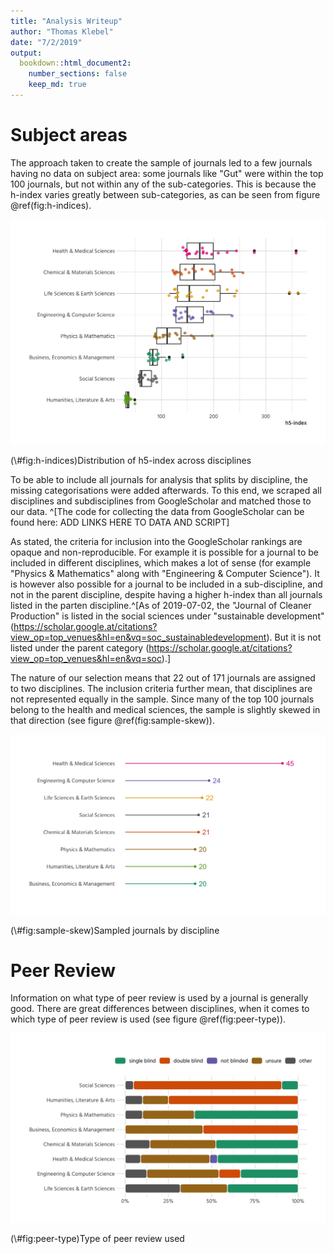 ```yaml
---
title: "Analysis Writeup"
author: "Thomas Klebel"
date: "7/2/2019"
output: 
  bookdown::html_document2:
    number_sections: false
    keep_md: true
---
```






# Subject areas
The approach taken to create the sample of journals led to a few journals 
having no data on subject area: some journals like "Gut" were within the top
100 journals, but not within any of the sub-categories. This is because the
h-index varies greatly between sub-categories, as can be seen from figure 
\@ref(fig:h-indices).

<div class="figure">
<img src="12-analysis-writeup_files/figure-html/h-indices-1.png" alt="Distribution of h5-index across disciplines"  />
<p class="caption">(\#fig:h-indices)Distribution of h5-index across disciplines</p>
</div>

To be able to include all journals for analysis that splits by discipline, the
missing categorisations were added afterwards. To this end, we scraped all 
disciplines and subdisciplines from GoogleScholar and matched those to our data.
^[The code for collecting the data from GoogleScholar can be found here:
ADD LINKS HERE TO DATA AND SCRIPT]

As stated, the criteria for inclusion into the GoogleScholar rankings are opaque
and non-reproducible. For example it is possible for a journal to be included in
different disciplines, which makes a lot of sense
(for example "Physics & Mathematics" along with 
"Engineering & Computer Science"). It is however also possible for a journal to
be included in a sub-discipline, and not in the parent discipline, despite 
having a higher h-index than all journals listed in the parten discipline.^[As
of 2019-07-02, the "Journal of Cleaner Production" is listed in the social 
sciences under "sustainable development"
(https://scholar.google.at/citations?view_op=top_venues&hl=en&vq=soc_sustainabledevelopment). 
But it is not listed under the parent category 
(https://scholar.google.at/citations?view_op=top_venues&hl=en&vq=soc).]





The nature of our selection means that 
22 out of 171 journals are assigned to two
disciplines. The inclusion criteria further mean, that disciplines are not 
represented equally in the sample. Since many of the top 100 journals belong to 
the health and medical sciences, the sample is slightly skewed in that direction
(see figure \@ref(fig:sample-skew)).


<div class="figure">
<img src="12-analysis-writeup_files/figure-html/sample-skew-1.png" alt="Sampled journals by discipline"  />
<p class="caption">(\#fig:sample-skew)Sampled journals by discipline</p>
</div>


# Peer Review
Information on what type of peer review is used by a journal is generally good.
There are great differences between disciplines, when it comes to which type of
peer review is used (see figure \@ref(fig:peer-type)). 

<div class="figure">
<img src="12-analysis-writeup_files/figure-html/peer-type-1.png" alt="Type of peer review used"  />
<p class="caption">(\#fig:peer-type)Type of peer review used</p>
</div>


